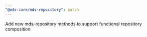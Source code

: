 ```yaml
---
"@mds-core/mds-repository": patch
---
```


Add new mds-repository methods to support functional repository composition

